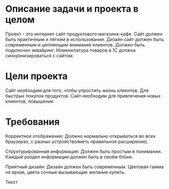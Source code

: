 # Описание задачи и проекта в целом
Проект - это интернет сайт продуктового магазина-кафе. 
Сайт должен быть практичным и лёгким в использовании. Дизайн сайт должен быть современным и цепляющим внимание клиентов. Должен быть подключен эквайринг.
Номенклатура товаров в 1С должна синхронизироваться с сайтом.

# Цели проекта
Сайт необходим для того, чтобы упростить жизнь клиентов. Для быстрых покупок продуктов.
Сайт необходим для привлечения новых клиентов, повышения

# Требования 
Корректное отображение:
Должно нормально открываться во всех браузерах, с разных устройств(иметь правильное расширение).

Структурированная информация:
Должен быть простым в понимании. Каждый раздел информации должен быть в своём блоке.

Приятный дизайн:
Дизайн должен быть современным. Цветовая гамма не яркая, цвета сочные вызывающие желание купить.

Текст
